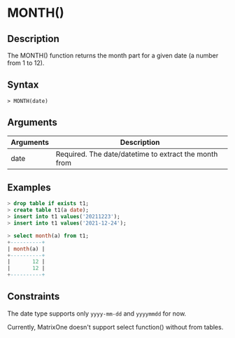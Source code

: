 # **MONTH()**

## **Description**

The MONTH() function returns the month part for a given date (a number from 1 to 12).


## **Syntax**

```
> MONTH(date)
```
## **Arguments**
|  Arguments   | Description  |
|  ----  | ----  |
| date  | Required.  The date/datetime to extract the month from |



## **Examples**


```sql
> drop table if exists t1;
> create table t1(a date);
> insert into t1 values('20211223');
> insert into t1 values('2021-12-24');

> select month(a) from t1;
+----------+
| month(a) |
+----------+
|       12 |
|       12 |
+----------+
```

## **Constraints**

The date type supports only `yyyy-mm-dd` and `yyyymmdd` for now. 

Currently, MatrixOne doesn't support select function() without from tables.
